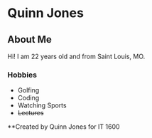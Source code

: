 # Quinn Jones

## About Me
Hi! I am 22 years old and from Saint Louis, MO. 

### Hobbies
- Golfing
- Coding
- Watching Sports
- ~~Lectures~~

**Created by Quinn Jones for IT 1600
